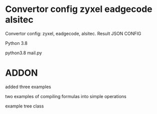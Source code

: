 # Convertor config zyxel eadgecode alsitec
 Convertor config: zyxel, eadgecode, alsitec.
 Result JSON CONFIG

Python 3.8

python3.8 mail.py



# ADDON

added three examples


two examples of compiling formulas into simple operations


example tree class
